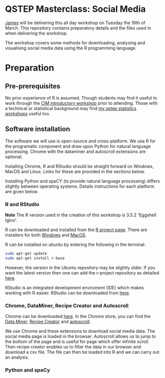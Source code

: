 # QSTEP Masterclass: Social Media

[James](https://www.warwick.ac.uk/jamestripp) will be delivering this all day workshop on Tuesday the 19th of March. This repository contains preparatory details and the files used in when delivering the workshop.

The workshop covers some methods for downloading, analysing and visualising social media data using the R programming language.

# Preparation

## Pre-prerequisites

No prior experience of R is assumed. Though students may find it useful to work through the [CIM introductory workshop](https://warwick.ac.uk/fac/cross_fac/cim/people/academic-technology/rworkshop/) prior to attending. Those with a technical or statistical background may find [my qstep statistics workshops](https://github.com/jamestripp/qstep-workshops) useful too.

## Software installation

The software we will use is open-source and cross-platform. We use R for the programatic component and draw upon Python for natural language processing. Chrome with the dataminer and autoscroll extensions are optional.

Installing Chrome, R and RStudio should be straight forward on Windows, MacOS and Linux. Links for these are provided in the sections below. 

Installing Python and spaCY (to provide natural language processing) differs slightly between operating systems. Details instructions for each platform are given below.

### R and RStudio

**Note** The R version used in the creation of this workshop is 3.5.2 'Eggshell Igloo'.

R can be downloaded and installed from the [R project page](https://cloud.r-project.org). There are installers for both [Windows](https://cloud.r-project.org/bin/windows/base/) and [MacOS](https://cloud.r-project.org/bin/macosx/).

R can be installed on ubuntu by entering the following in the terminal:

```bash
sudo apt-get update
sudo apt-get install r-base
```

However, the version in the Ubuntu repository may be slightly older. If you want the latest version then one can add the r-project repository as detailed [here](https://www.digitalocean.com/community/tutorials/how-to-install-r-on-ubuntu-18-04).

RStudio is an integrated development enviroment (IDE) which makes working with R easier. RStudio can be downloaded from [here](https://www.rstudio.com/products/rstudio/download/#download).

### Chrome, DataMiner, Recipe Creator and Autoscroll

Chrome can be downloaded [here](https://www.google.com/chrome/). In the Chrome store, you can find the [Data Miner](https://chrome.google.com/webstore/detail/data-scraper-easy-web-scr/nndknepjnldbdbepjfgmncbggmopgden), [Recipe Creator](https://chrome.google.com/webstore/detail/recipe-creator/icadidhenmiokjlmpdgjikdoknhfgkhg) and [autoscroll](https://chrome.google.com/webstore/detail/autoscroll/kgkaecolmndcecnchojbndeanmiokofl/related).

We use Chrome and these extensions to download social media data. The social media page is loaded in the browser. Autoscroll allows us to jump to the bottom of the page and is useful for page which offer infinite scroll. Then recipe creator enables us to filter the data in our browser and download a csv file. The file can then be loaded into R and we can carry out an analysis.

### Python and spaCy

